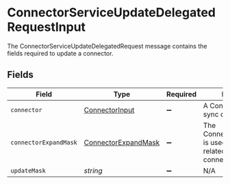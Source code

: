 # ConnectorServiceUpdateDelegatedRequestInput

The ConnectorServiceUpdateDelegatedRequest message contains the fields required to update a connector.


## Fields

| Field                                                                     | Type                                                                      | Required                                                                  | Description                                                               |
| ------------------------------------------------------------------------- | ------------------------------------------------------------------------- | ------------------------------------------------------------------------- | ------------------------------------------------------------------------- |
| `connector`                                                               | [ConnectorInput](../../models/shared/connectorinput.md)                   | :heavy_minus_sign:                                                        | A Connector is used to sync objects into Apps                             |
| `connectorExpandMask`                                                     | [ConnectorExpandMask](../../models/shared/connectorexpandmask.md)         | :heavy_minus_sign:                                                        | The ConnectorExpandMask is used to expand related objects on a connector. |
| `updateMask`                                                              | *string*                                                                  | :heavy_minus_sign:                                                        | N/A                                                                       |